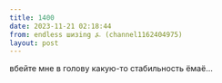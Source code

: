 ```yaml
---
title: 1400
date: 2023-11-21 02:18:44
from: endless шизing ⍼ (channel1162404975)
layout: post
---
```


вбейте мне в голову какую-то стабильность ёмаё...
